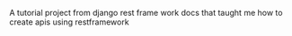 A tutorial project from django rest frame work docs that taught me how to create apis using restframework
